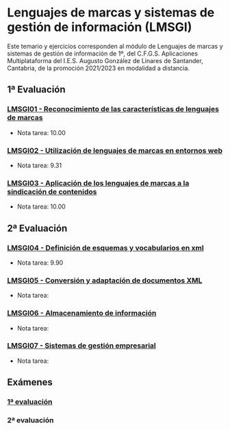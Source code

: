 # Lenguajes de marcas y sistemas de gestión de información (LMSGI)
Este temario y ejercicios corresponden al módulo de Lenguajes de marcas y sistemas de gestión de información de 1º, del C.F.G.S. Aplicaciones Multiplataforma del I.E.S. Augusto González de Linares de Santander, Cantabria, de la promoción 2021/2023 en modalidad a distancia.
## 1ª Evaluación
### [LMSGI01 - Reconocimiento de las características de lenguajes de marcas](https://github.com/DiegoGlez1992/DAM/tree/main/Lenguajes%20de%20marcas%20y%20sistemas%20de%20gesti%C3%B3n%20de%20informaci%C3%B3n/LMSGI01%20-%20Reconocimiento%20de%20las%20caracter%C3%ADsticas%20de%20lenguajes%20de%20marcas)
* Nota tarea: 10.00
### [LMSGI02 - Utilización de lenguajes de marcas en entornos web](https://github.com/DiegoGlez1992/DAM/tree/main/Lenguajes%20de%20marcas%20y%20sistemas%20de%20gesti%C3%B3n%20de%20informaci%C3%B3n/LMSGI02%20-%20Utilizaci%C3%B3n%20de%20lenguajes%20de%20marcas%20en%20entornos%20web)
* Nota tarea: 9.31
### [LMSGI03 - Aplicación de los lenguajes de marcas a la sindicación de contenidos](https://github.com/DiegoGlez1992/DAM/tree/main/Lenguajes%20de%20marcas%20y%20sistemas%20de%20gesti%C3%B3n%20de%20informaci%C3%B3n/LMSGI03%20-%20Aplicaci%C3%B3n%20de%20los%20lenguajes%20de%20marcas%20a%20la%20sindicaci%C3%B3n%20de%20contenidos)
* Nota tarea: 10.00
## 2ª Evaluación
### [LMSGI04 - Definición de esquemas y vocabularios en xml](https://github.com/DiegoGlez1992/DAM/tree/main/Lenguajes%20de%20marcas%20y%20sistemas%20de%20gesti%C3%B3n%20de%20informaci%C3%B3n/LMSGI04%20-%20Definici%C3%B3n%20de%20esquemas%20y%20vocabularios%20en%20XML)
* Nota tarea: 9.90
### [LMSGI05 - Conversión y adaptación de documentos XML](https://github.com/DiegoGlez1992/DAM/tree/main/Lenguajes%20de%20marcas%20y%20sistemas%20de%20gesti%C3%B3n%20de%20informaci%C3%B3n/LMSGI05%20-%20Conversi%C3%B3n%20y%20adaptaci%C3%B3n%20de%20documentos%20XML)
* Nota tarea: 
### [LMSGI06 - Almacenamiento de información](https://github.com/DiegoGlez1992/DAM/tree/main/Lenguajes%20de%20marcas%20y%20sistemas%20de%20gesti%C3%B3n%20de%20informaci%C3%B3n/LMSGI06%20-%20Almacenamiento%20de%20informaci%C3%B3n)
* Nota tarea: 
### [LMSGI07 - Sistemas de gestión empresarial](https://github.com/DiegoGlez1992/DAM/tree/main/Lenguajes%20de%20marcas%20y%20sistemas%20de%20gesti%C3%B3n%20de%20informaci%C3%B3n/LMSGI07%20-%20Sistemas%20de%20gesti%C3%B3n%20empresarial)
* Nota tarea: 
## Exámenes
### [1ª evaluación](https://github.com/DiegoGlez1992/DAM/tree/main/Lenguajes%20de%20marcas%20y%20sistemas%20de%20gesti%C3%B3n%20de%20informaci%C3%B3n/Examen%201%C2%AA%20evaluaci%C3%B3n)
### 2ª evaluación
